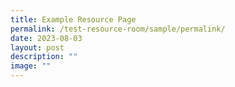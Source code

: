 ```yaml
---
title: Example Resource Page
permalink: /test-resource-room/sample/permalink/
date: 2023-08-03
layout: post
description: ""
image: ""
---
```

